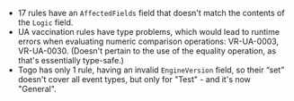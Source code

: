* 17 rules have an `AffectedFields` field that doesn't match the contents of the `Logic` field.
* UA vaccination rules have type problems, which would lead to runtime errors when evaluating numeric comparison operations: VR-UA-0003, VR-UA-0030.
  (Doesn't pertain to the use of the equality operation, as that's essentially type-safe.)
* Togo has only 1 rule, having an invalid `EngineVersion` field, so their “set” doesn't cover all event types, but only for "Test" - and it's now "General".

